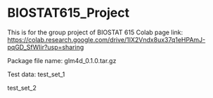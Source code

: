 # BIOSTAT615_Project
This is for the group project of BIOSTAT 615
Colab page link: 
https://colab.research.google.com/drive/1IX2Vndx8ux37q1eHPAmJ-pqGD_SfWIir?usp=sharing

Package file name:
glm4d_0.1.0.tar.gz

Test data:
test_set_1

test_set_2
